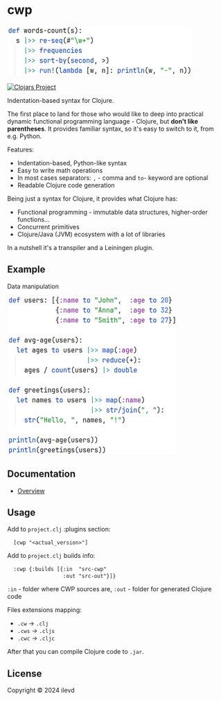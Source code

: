 # cwp

![alt words-count](doc/imgs/words-count.png)


[![Clojars Project](https://img.shields.io/clojars/v/org.clojars.ilevd/cwp.svg)](https://clojars.org/org.clojars.ilevd/cwp)

Indentation-based syntax for Clojure.

The first place to land for those who would like to deep into practical dynamic functional programming language - Clojure,
but **don't like parentheses**. It provides familiar syntax, so it's easy to switch to it, from e.g. Python.

Features:
* Indentation-based, Python-like syntax
* Easy to write math operations
* In most cases separators: `,` - comma and `to`- keyword are optional
* Readable Clojure code generation

Being just a syntax for Clojure, it provides what Clojure has:
* Functional programming - immutable data structures, higher-order functions...
* Concurrent primitives
* Clojure/Java (JVM) ecosystem with a lot of libraries

In a nutshell it's a transpiler and a Leiningen plugin.

## Example
Data manipulation 

![alt users](doc/imgs/users.png)


## Documentation
* [Overview](doc/overview.md)


## Usage

Add to `project.clj` :plugins section:
```edn
  [cwp "<actual_version>"]
```

Add to `project.clj` builds info:
```edn 
  :cwp {:builds [{:in  "src-cwp"
                  :out "src-out"}]}
```
`:in` - folder where CWP sources are,
`:out` - folder for generated Clojure code

Files extensions mapping:
* `.cw` -> `.clj`
* `.cws` -> `.cljs`
* `.cwc` -> `.cljc`

After that you can compile Clojure code to `.jar`.


## License

Copyright © 2024 ilevd
